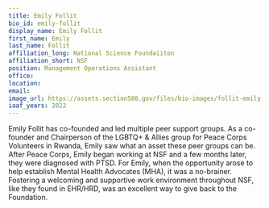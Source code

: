 ```yaml
---
title: Emily Follit
bio_id: emily-follit
display_name: Emily Follit
first_name: Emily
last_name: Follit
affiliation_long: National Science Foundaiiton
affiliation_short: NSF
position: Management Operations Assistant
office: 
location: 
email: 
image_url: https://assets.section508.gov/files/bio-images/follit-emily.png
iaaf_years: 2022
---
```

Emily Follit has co-founded and led multiple peer support groups. As a co-founder and Chairperson of the LGBTQ+ & Allies group for Peace Corps Volunteers in Rwanda, Emily saw what an asset these peer groups can be. After Peace Corps, Emily began working at NSF and a few months later, they were diagnosed with PTSD. For Emily, when the opportunity arose to help establish Mental Health Advocates (MHA), it was a no-brainer. Fostering a welcoming and supportive work environment throughout NSF, like they found in EHR/HRD, was an excellent way to give back to the Foundation.